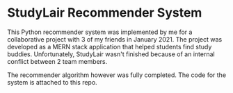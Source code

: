 # StudyLair Recommender System

This Python recommender system was implemented by me for a collaborative project with 3 of my friends in January 2021. The project was developed as a MERN stack application that helped students find study buddies. Unfortunately, StudyLair wasn't finished because of an internal conflict between 2 team members. 

The recommender algorithm however was fully completed. The code for the system is attached to this repo.
